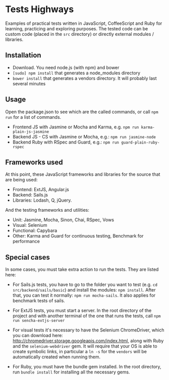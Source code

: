 # Tests Highways

Examples of practical tests written in JavaScript, CoffeeScript and Ruby for learning, practicing and exploring purposes. The tested code can be custom code (placed in the `src` directory) or directly external modules / libraries.

## Installation

- Download. You need node.js (with npm) and bower
- `[sudo] npm install` that generates a node_modules directory
- `bower install` that generates a vendors directory. It will probably last several minutes

## Usage

Open the package.json to see which are the called commands, or call `npm run` for a list of commands.

- Frontend JS with Jasmine or Mocha and Karma, e.g. `npm run karma-plain-js-jasmine`
- Backend JS - CS with Jasmine or Mocha, e.g.: `npm run jasmine-node`
- Backend Ruby with RSpec and Guard, e.g.: `npm run guard-plain-ruby-rspec`

## Frameworks used

At this point, these JavaScript frameworks and libraries for the source that are being used:

- Frontend: ExtJS, Angular.js
- Backend: Sails.js
- Libraries: Lodash, Q, jQuery.

And the testing frameworks and utilities:

- Unit: Jasmine, Mocha, Sinon, Chai, RSpec, Vows
- Visual: Selenium
- Functional: Capybara
- Other: Karma and Guard for continuous testing, Benchmark for performance


## Special cases

In some cases, you must take extra action to run the tests. They are listed here:

- For Sails.js tests, you have to go to the folder you want to test (e.g. `cd src/backend/sails/basic`) and install the modules: `npm install`. After that, you can test it normally: `npm run mocha-sails`. It also applies for benchmark tests of sails.

- For ExtJS tests, you must start a server. In the root directory of the project and with another terminal of the one that runs the tests, call `npm run sencha-extjs-server`

- For visual tests it's necessary to have the Selenium ChromeDriver, which you can download here: http://chromedriver.storage.googleapis.com/index.html, along with Ruby and the `selenium-webdriver` gem. It will require that your OS is able to create symbolic links, in particular a `ln -s` for the `vendors` will be automatically created when running them.

- For Ruby, you must have the bundle gem installed. In the root directory, run `bundle install` for installing all the necessary gems.